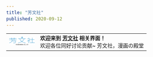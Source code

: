 ```yaml
---
title: "芳文社"
published: 2020-09-12
---
```


<table class="has-fixed-layout"><tbody><tr><td><img class="wp-image-324" style="width: 70px;" src="images/99px-Houbunsha.png" alt=""></td><td><strong><strong>欢迎来到</strong> <a rel="noreferrer noopener" href="https://magma.ink/%E6%A0%87%E7%AD%BE/%e8%8a%b3%e6%96%87%e7%a4%be/" target="_blank">芳文社</a> 相关界面！</strong><br>欢迎各位同好讨论贡献~ 芳文社，漫画の殿堂</td></tr></tbody></table>
